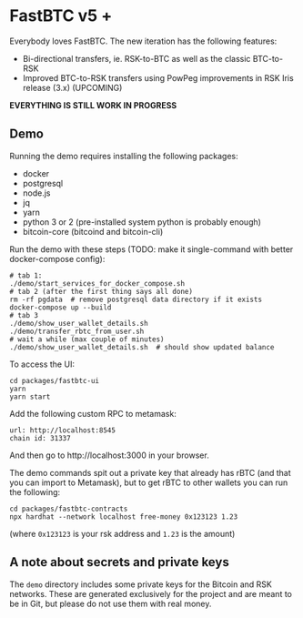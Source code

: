 FastBTC v5 +
============

Everybody loves FastBTC. The new iteration has the following features:

- Bi-directional transfers, ie. RSK-to-BTC as well as the classic BTC-to-RSK
- Improved BTC-to-RSK transfers using PowPeg improvements in RSK Iris release (3.x) (UPCOMING)

**EVERYTHING IS STILL WORK IN PROGRESS**

Demo
----

Running the demo requires installing the following packages:
- docker
- postgresql
- node.js
- jq
- yarn
- python 3 or 2 (pre-installed system python is probably enough)
- bitcoin-core (bitcoind and bitcoin-cli)

Run the demo with these steps (TODO: make it single-command with better docker-compose config):

```
# tab 1:
./demo/start_services_for_docker_compose.sh
# tab 2 (after the first thing says all done)
rm -rf pgdata  # remove postgresql data directory if it exists
docker-compose up --build
# tab 3
./demo/show_user_wallet_details.sh
./demo/transfer_rbtc_from_user.sh
# wait a while (max couple of minutes)
./demo/show_user_wallet_details.sh  # should show updated balance
```

To access the UI:
```
cd packages/fastbtc-ui
yarn
yarn start
```

Add the following custom RPC to metamask:
```
url: http://localhost:8545
chain id: 31337
```

And then go to http://localhost:3000 in your browser.

The demo commands spit out a private key that already has rBTC
(and that you can import to Metamask), but to get rBTC to other wallets
you can run the following:
```
cd packages/fastbtc-contracts
npx hardhat --network localhost free-money 0x123123 1.23
```
(where `0x123123` is your rsk address and `1.23` is the amount)

A note about secrets and private keys
-------------------------------------

The `demo` directory includes some private keys for the Bitcoin and RSK networks. These are generated
exclusively for the project and are meant to be in Git, but please do not use them with real money.
